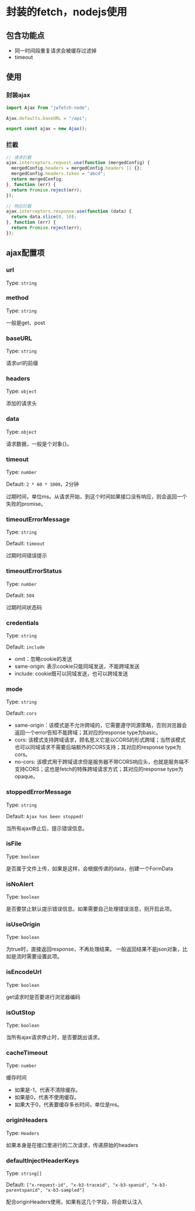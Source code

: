 # 封装的fetch，nodejs使用

## 包含功能点

- 同一时间段重复请求会被缓存过滤掉
- timeout

## 使用

### 封装ajax

```ts
import Ajax from "jwfetch-node";

Ajax.defaults.baseURL = "/api";

export const ajax = new Ajax();
```

### 拦截

```ts
// 请求拦截
ajax.interceptors.request.use(function (mergedConfig) {
  mergedConfig.headers = mergedConfig.headers || {};
  mergedConfig.headers.token = "abcd";
  return mergedConfig;
}, function (err) {
  return Promise.reject(err);
});

// 响应拦截
ajax.interceptors.response.use(function (data) {
  return data.slice(0, 10);
}, function (err) {
  return Promise.reject(err);
});
```

## ajax配置项

### url

Type: `string`

### method

Type: `string`

一般是get、post

### baseURL

Type: `string`

请求url的前缀

### headers

Type: `object`

添加的请求头

### data

Type: `object`

请求数据，一般是个对象{}。

### timeout

Type: `number`

Default: `2 * 60 * 1000`，2分钟

过期时间，单位ms。从请求开始，到这个时间如果接口没有响应，则会返回一个失败的promise。

### timeoutErrorMessage

Type: `string`

Default: `timeout`

过期时间错误提示

### timeoutErrorStatus

Type: `number`

Default: `504`

过期时间状态码

### credentials

Type: `string`

Default: `include`

- omit：忽略cookie的发送
- same-origin: 表示cookie只能同域发送，不能跨域发送
- include: cookie既可以同域发送，也可以跨域发送

### mode

Type: `string`

Default: `cors`

- same-origin：该模式是不允许跨域的，它需要遵守同源策略，否则浏览器会返回一个error告知不能跨域；其对应的response
  type为basic。
- cors: 该模式支持跨域请求，顾名思义它是以CORS的形式跨域；当然该模式也可以同域请求不需要后端额外的CORS支持；其对应的response
  type为cors。
- no-cors: 该模式用于跨域请求但是服务器不带CORS响应头，也就是服务端不支持CORS；这也是fetch的特殊跨域请求方式；其对应的response
  type为opaque。

### stoppedErrorMessage

Type: `string`

Default: `Ajax has been stopped!`

当所有ajax停止后，提示错误信息。

### isFile

Type: `boolean`

是否属于文件上传，如果是这样，会根据传递的data，创建一个FormData

### isNoAlert

Type: `boolean`

是否要禁止默认提示错误信息。如果需要自己处理错误消息，则开启此项。

### isUseOrigin

Type: `boolean`

为true时，直接返回response，不再处理结果。 一般返回结果不是json对象，比如是流时需要设置此项。

### isEncodeUrl

Type: `boolean`

get请求时是否要进行浏览器编码

### isOutStop

Type: `boolean`

当所有ajax请求停止时，是否要跳出请求。

### cacheTimeout

Type: `number`

缓存时间

- 如果是-1，代表不清除缓存。
- 如果是0，代表不使用缓存。
- 如果大于0，代表要缓存多长时间，单位是ms。

### originHeaders

Type: `Headers`

如果本身是在接口里进行的二次请求，传递原始的headers

### defaultInjectHeaderKeys

Type: `string[]`

Default:
`["x-request-id", "x-b3-traceid", "x-b3-spanid", "x-b3-parentspanid", "x-b3-sampled"]`

配合originHeaders使用，如果有这几个字段，将会默认注入
